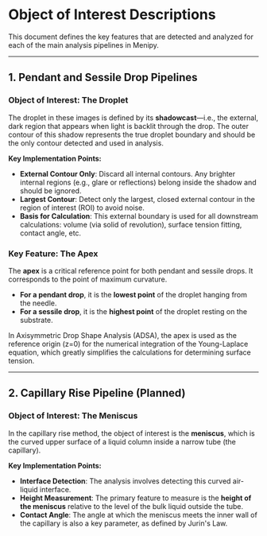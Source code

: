 # Object of Interest Descriptions

This document defines the key features that are detected and analyzed for each of the main analysis pipelines in Menipy.

---

## 1. Pendant and Sessile Drop Pipelines

### Object of Interest: The Droplet

The droplet in these images is defined by its **shadowcast**—i.e., the external, dark region that appears when light is backlit through the drop. The outer contour of this shadow represents the true droplet boundary and should be the only contour detected and used in analysis.

**Key Implementation Points:**

- **External Contour Only**: Discard all internal contours. Any brighter internal regions (e.g., glare or reflections) belong inside the shadow and should be ignored.
- **Largest Contour**: Detect only the largest, closed external contour in the region of interest (ROI) to avoid noise.
- **Basis for Calculation**: This external boundary is used for all downstream calculations: volume (via solid of revolution), surface tension fitting, contact angle, etc.

### Key Feature: The Apex

The **apex** is a critical reference point for both pendant and sessile drops. It corresponds to the point of maximum curvature.

- **For a pendant drop**, it is the **lowest point** of the droplet hanging from the needle.
- **For a sessile drop**, it is the **highest point** of the droplet resting on the substrate.

In Axisymmetric Drop Shape Analysis (ADSA), the apex is used as the reference origin (z=0) for the numerical integration of the Young-Laplace equation, which greatly simplifies the calculations for determining surface tension.

---

## 2. Capillary Rise Pipeline (Planned)

### Object of Interest: The Meniscus

In the capillary rise method, the object of interest is the **meniscus**, which is the curved upper surface of a liquid column inside a narrow tube (the capillary).

**Key Implementation Points:**

- **Interface Detection**: The analysis involves detecting this curved air-liquid interface.
- **Height Measurement**: The primary feature to measure is the **height of the meniscus** relative to the level of the bulk liquid outside the tube.
- **Contact Angle**: The angle at which the meniscus meets the inner wall of the capillary is also a key parameter, as defined by Jurin's Law.